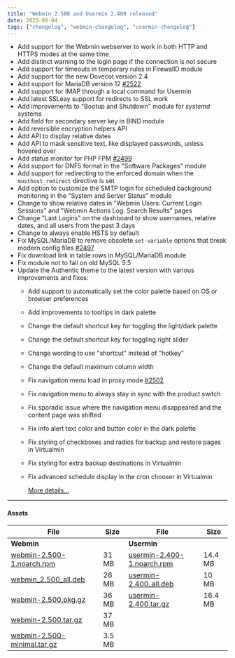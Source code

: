```yaml
---
title: "Webmin 2.500 and Usermin 2.400 released"
date: 2025-09-04
tags: ["changelog", "webmin-changelog", "usermin-changelog"]
---
```


* Add support for the Webmin webserver to work in both HTTP and HTTPS modes at the same time
* Add distinct warning to the login page if the connection is not secure
* Add support for timeouts in temporary rules in FirewallD module
* Add support for the new Dovecot version 2.4
* Add support for MariaDB version 12 [#2522](https://github.com/webmin/webmin/issues/2522)
* Add support for IMAP through a local command for Usermin
* Add latest SSLeay support for redirects to SSL work
* Add improvements to "Bootup and Shutdown" module for _systemd_ systems
* Add field for secondary server key in BIND module
* Add reversible encryption helpers API
* Add API to display relative dates
* Add API to mask sensitive text, like displayed passwords, unless hovered over
* Add status monitor for PHP FPM [#2499](https://github.com/webmin/webmin/issues/2499)
* Add support for DNF5 format in the "Software Packages" module
* Add support for redirecting to the enforced domain when the `musthost_redirect` directive is set
* Add option to customize the SMTP login for scheduled background monitoring in the "System and Server Status" module
* Change to show relative dates in "Webmin Users: Current Login Sessions" and "Webmin Actions Log: Search Results" pages
* Change "Last Logins" on the dashboard to show usernames, relative dates, and all users from the past 3 days
* Change to always enable HSTS by default
* Fix MySQL/MariaDB to remove obsolete `set-variable` options that break modern config files [#2497](https://github.com/webmin/webmin/issues/2497)
* Fix download link in table rows in MySQL/MariaDB module
* Fix module not to fail on old MySQL 5.5
* Update the Authentic theme to the latest version with various improvements and fixes:
  - Add support to automatically set the color palette based on OS or browser preferences
  - Add improvements to tooltips in dark palette
  - Change the default shortcut key for toggling the light/dark palette
  - Change the default shortcut key for toggling right slider
  - Change wording to use "shortcut" instead of "hotkey"
  - Change the default maximum column width
  - Fix navigation menu load in proxy mode [#2502](https://github.com/webmin/webmin/issues/2502)
  - Fix navigation menu to always stay in sync with the product switch
  - Fix sporadic issue where the navigation menu disappeared and the content page was shifted
  - Fix info alert text color and button color in the dark palette
  - Fix styling of checkboxes and radios for backup and restore pages in Virtualmin
  - Fix styling for extra backup destinations in Virtualmin
  - Fix advanced schedule display in the cron chooser in Virtualmin
    
    [More details...](https://github.com/webmin/authentic-theme/releases/tag/25.00)

---

#### Assets

| File                       | Size | File                       | Size |
| -------------------------- | -----| -------------------------- | ---- |
| **Webmin**                 |      | **Usermin**                |      |
|[webmin-2.500-1.noarch.rpm](https://github.com/webmin/webmin/releases/download/2.500/webmin-2.500-1.noarch.rpm)     | 31 MB  |   [usermin-2.400-1.noarch.rpm](https://github.com/webmin/usermin/releases/download/2.400/usermin-2.400-1.noarch.rpm)    | 14.4 MB |
|[webmin_2.500_all.deb](https://github.com/webmin/webmin/releases/download/2.500/webmin_2.500_all.deb)               | 26 MB  |   [usermin-2.400_all.deb](https://github.com/webmin/usermin/releases/download/2.400/usermin_2.400_all.deb)              | 10 MB   |
|[webmin-2.500.pkg.gz](https://github.com/webmin/webmin/releases/download/2.500/webmin-2.500.pkg.gz)                 | 36 MB  |   [usermin-2.400.tar.gz](https://github.com/webmin/usermin/releases/download/2.400/usermin-2.400.tar.gz)                | 16.4 MB |
|[webmin-2.500.tar.gz](https://github.com/webmin/webmin/releases/download/2.500/webmin-2.500.tar.gz)                 | 37 MB  |
|[webmin-2.500-minimal.tar.gz](https://github.com/webmin/webmin/releases/download/2.500/webmin-2.500-minimal.tar.gz) | 3.5 MB |

